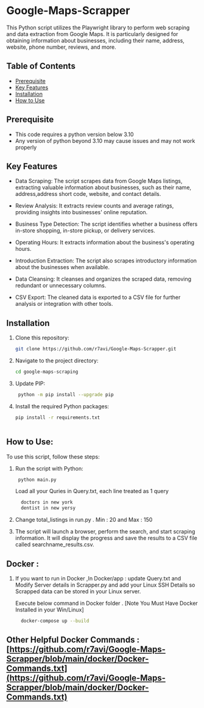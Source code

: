 # Google-Maps-Scrapper
This Python script utilizes the Playwright library to perform web scraping and data extraction from Google Maps. It is particularly designed for obtaining information about businesses, including their name, address, website, phone number, reviews, and more.
## Table of Contents

- [Prerequisite](#prerequisite)
- [Key Features](#key-features)
- [Installation](#installation)
- [How to Use](#how-to-use)

## Prerequisite
- This code requires a python version below 3.10
- Any version of python beyond 3.10 may cause issues and may not work properly

## Key Features
- Data Scraping: The script scrapes data from Google Maps listings, extracting valuable information about businesses, such as their name, address,address short code, website, and contact details.

- Review Analysis: It extracts review counts and average ratings, providing insights into businesses' online reputation.

- Business Type Detection: The script identifies whether a business offers in-store shopping, in-store pickup, or delivery services.

- Operating Hours: It extracts information about the business's operating hours.

- Introduction Extraction: The script also scrapes introductory information about the businesses when available.

- Data Cleansing: It cleanses and organizes the scraped data, removing redundant or unnecessary columns.

- CSV Export: The cleaned data is exported to a CSV file for further analysis or integration with other tools.

## Installation

1. Clone this repository:

   ```bash
   git clone https://github.com/r7avi/Google-Maps-Scrapper.git
2. Navigate to the project directory:
   ```bash
   cd google-maps-scraping
3. Update PIP:
    ```bash
     python -m pip install --upgrade pip

3. Install the required Python packages:
    ```bash
    pip install -r requirements.txt

   

## How to Use:

To use this script, follow these steps:

1. Run the script with Python:
    ```bash
     python main.py
    ```
    Load all your Quries in Query.txt, each line treated as 1 query
   ```bash
     doctors in new york
     dentist in new yersy
    ```

2. Change total_listings in run.py . Min : 20 and Max : 150

3. The script will launch a browser, perform the search, and start scraping information. It will display the progress and save the results to a CSV file called searchname_results.csv.


## Docker :

1. If you want to run in Docker ,In Docker/app : update Query.txt and Modify Server details in Scrapper.py and add your Linux SSH Details so Scrapped data can be stored in your Linux server.
    
    Execute below command in Docker folder . [Note You Must Have Docker Installed in your Win/Linux]
   ```bash
     docker-compose up --build
    ```

## Other Helpful Docker Commands : [https://github.com/r7avi/Google-Maps-Scrapper/blob/main/docker/Docker-Commands.txt](https://github.com/r7avi/Google-Maps-Scrapper/blob/main/docker/Docker-Commands.txt)
